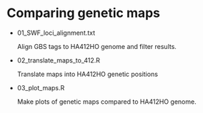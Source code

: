 # Comparing genetic maps

* 01_SWF_loci_alignment.txt
   
   Align GBS tags to HA412HO genome and filter results.
* 02_translate_maps_to_412.R
   
   Translate maps into HA412HO genetic positions
* 03_plot_maps.R
   
   Make plots of genetic maps compared to HA412HO genome.
